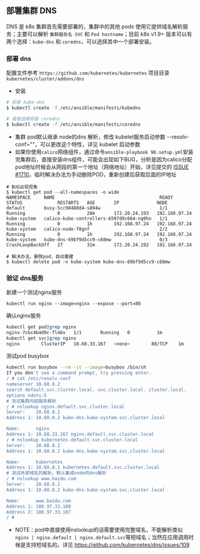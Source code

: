 ## 部署集群 DNS

DNS 是 k8s 集群首先需要部署的，集群中的其他 pods 使用它提供域名解析服务；主要可以解析 `集群服务名 SVC` 和 `Pod hostname`；目前 k8s v1.9+ 版本可以有两个选择：`kube-dns` 和 `coredns`，可以选择其中一个部署安装。

### 部署 dns

配置文件参考 `https://github.com/kubernetes/kubernetes` 项目目录 `kubernetes/cluster/addons/dns`

+ 安装 

``` bash
# 安装 kube-dns
$ kubectl create -f /etc/ansible/manifests/kubedns

# 或者选择安装 coredns
$ kubectl create -f /etc/ansible/manifests/coredns
```

+ 集群 pod默认继承 node的dns 解析，修改 kubelet服务启动参数 --resolv-conf=""，可以更改这个特性，详见 kubelet 启动参数
+ 如果你使用`calico`网络组件，通过命令`ansible-playbook 90.setup.yml`安装完集群后，直接安装dns组件，可能会出现如下BUG，分析是因为calico分配pod地址时候会从网段的第一个地址（网络地址）开始，详见提交的 [ISSUE #1710](https://github.com/projectcalico/calico/issues/1710)，临时解决办法为手动删除POD，重新创建后获取后面的IP地址

```
# BUG出现现象
$ kubectl get pod --all-namespaces -o wide
NAMESPACE     NAME                                       READY     STATUS             RESTARTS   AGE       IP              NODE
default       busy-5cc98488d4-s894w                      1/1       Running            0          28m       172.20.24.193   192.168.97.24
kube-system   calico-kube-controllers-6597d9c664-nq9hn   1/1       Running            0          1h        192.168.97.24   192.168.97.24
kube-system   calico-node-f8gnf                          2/2       Running            0          1h        192.168.97.24   192.168.97.24
kube-system   kube-dns-69bf9d5cc9-c68mw                  0/3       CrashLoopBackOff   27         31m       172.20.24.192   192.168.97.24

# 解决办法，删除pod，自动重建
$ kubectl delete pod -n kube-system kube-dns-69bf9d5cc9-c68mw
```

### 验证 dns服务

新建一个测试nginx服务

`kubectl run nginx --image=nginx --expose --port=80`

确认nginx服务

``` bash
kubectl get pod|grep nginx
nginx-7cbc4b4d9c-fl46v   1/1       Running   0          1m
kubectl get svc|grep nginx
nginx        ClusterIP   10.68.33.167   <none>        80/TCP    1m
```

测试pod busybox

``` bash
kubectl run busybox --rm -it --image=busybox /bin/sh
If you don't see a command prompt, try pressing enter.
/ # cat /etc/resolv.conf
nameserver 10.68.0.2
search default.svc.cluster.local. svc.cluster.local. cluster.local.
options ndots:5
# 测试集群内部服务解析
/ # nslookup nginx.default.svc.cluster.local
Server:    10.68.0.2
Address 1: 10.68.0.2 kube-dns.kube-system.svc.cluster.local

Name:      nginx
Address 1: 10.68.33.167 nginx.default.svc.cluster.local
/ # nslookup kubernetes.default.svc.cluster.local
Server:    10.68.0.2
Address 1: 10.68.0.2 kube-dns.kube-system.svc.cluster.local

Name:      kubernetes
Address 1: 10.68.0.1 kubernetes.default.svc.cluster.local
# 测试外部域名的解析，默认集成node的dns解析
/ # nslookup www.baidu.com
Server:    10.68.0.2
Address 1: 10.68.0.2 kube-dns.kube-system.svc.cluster.local

Name:      www.baidu.com
Address 1: 180.97.33.108
Address 2: 180.97.33.107
/ #
```

- NOTE：pod中直接使用nslookup的话需要使用完整域名，不能解析类似 `nginx | nginx.default | nginx.default.svc`等短域名；当然在应用调用时候是支持短域名的。详见 https://github.com/kubernetes/dns/issues/109

